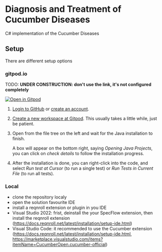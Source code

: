 # Diagnosis and Treatment of Cucumber Diseases

C# implementation of the Cucumber Diseases

## Setup 

There are different setup options

### gitpod.io

TODO: **UNDER CONSTRUCTION: don't use the link, it's not configured completely**


[![Open in Gitpod](https://gitpod.io/button/open-in-gitpod.svg)](https://gitpod.io/#https://github.com/Nagarro-Technical-Coaching-Workshops/gherkin-diseases)

1. [Login to GitHub](https://github.com/login) or [create an account](https://github.com/join).

2. [Create a new workspace at Gitpod](https://gitpod.io/new/#https://github.com/Nagarro-Technical-Coaching-Workshops/cucumber-diseases).
   This usually takes a little while, just be patient.

3. Open  from the file tree on the left and wait for the Java installation to finish.

   A box will appear on the bottom right, saying _Opening Java Projects_, you can click on _check details_ to follow the installation progress.

4. After the installation is done, you can right-click into the code, and select _Run test at Cursor_ (to run a single test) or _Run Tests in Current File_ (to run all tests).


### Local

* clone the repository localy
* open the solution favourite IDE
* install a reqnroll extension or plugin in you IDE
* Visual Studio 2022: frist, deinstall the your SpecFlow extension, then install the reqnroll extension (https://docs.reqnroll.net/latest/installation/setup-ide.html)
* Visual Studio Code: it recommended to use the Cucumber extension (https://docs.reqnroll.net/latest/installation/setup-ide.html, https://marketplace.visualstudio.com/items?itemName=CucumberOpen.cucumber-official)
